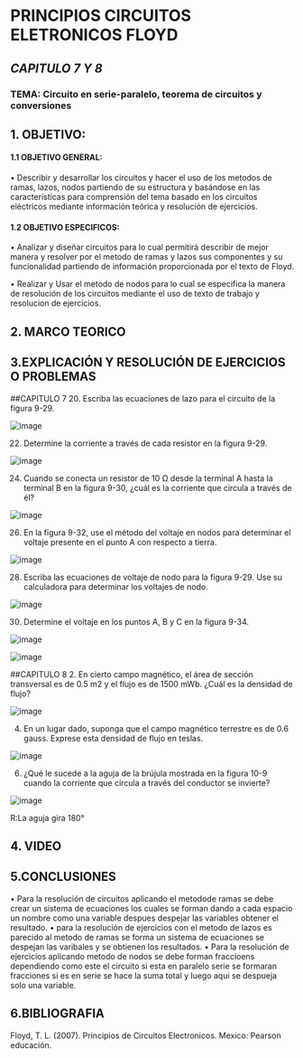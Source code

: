# PRINCIPIOS CIRCUITOS ELETRONICOS FLOYD 

## *CAPITULO 7 Y 8* 

### TEMA: Circuito en serie-paralelo, teorema de circuitos y conversiones 

## 1. OBJETIVO:
#### 1.1 OBJETIVO GENERAL: 
 
 •	Describir y desarrollar los circuitos y hacer el uso de los  metodos de ramas, lazos, nodos partiendo de su estructura y basándose en las características para comprensión del tema basado en los circuitos eléctricos mediante información teórica y resolución de ejercicios. 
 
#### 1.2 OBJETIVO ESPECIFICOS:

•	  Analizar y diseñar circuitos  para lo cual permitirá describir de mejor manera y resolver por el metodo de ramas y lazos sus componentes y su funcionalidad partiendo de información proporcionada por el texto de Floyd.

•	  Realizar y Usar el metodo de nodos para lo cual se especifica la manera de resolución de los circuitos mediante el uso de texto de trabajo y resolucion de ejercicios. 

## 2. MARCO TEORICO

## 3.EXPLICACIÓN Y RESOLUCIÓN DE EJERCICIOS O PROBLEMAS

##CAPITULO 7
20. Escriba las ecuaciones de lazo para el circuito de la figura 9-29.

![image](https://user-images.githubusercontent.com/105320981/177633346-91a4665d-0946-47ad-9b54-9e49f4534daa.png)

22. Determine la corriente a través de cada resistor en la figura 9-29.

![image](https://user-images.githubusercontent.com/105320981/177633371-609176be-e43e-45bf-b34c-325d1ddb1cef.png)

24. Cuando se conecta un resistor de 10 Ω desde la terminal A hasta la terminal B en la figura 9-30, ¿cuál es la corriente que circula a través de él?

![image](https://user-images.githubusercontent.com/105320981/177634155-b12a5010-7629-4b13-9440-7415e81a5c85.png)

26. En la figura 9-32, use el método del voltaje en nodos para determinar el voltaje presente en el punto A con respecto a tierra.

![image](https://user-images.githubusercontent.com/105320981/177634166-e9a44ab6-1298-48c7-b32b-2e96e01c09dc.png)

28. Escriba las ecuaciones de voltaje de nodo para la figura 9-29. Use su calculadora para determinar los voltajes de nodo.

![image](https://user-images.githubusercontent.com/105320981/177634178-b46fd0e9-7c56-4011-add5-715221ebe606.png)

30. Determine el voltaje en los puntos A, B y C en la figura 9-34.

![image](https://user-images.githubusercontent.com/105320981/177634229-5fa011d6-8912-486b-9968-5a6b5b5215b4.png)

![image](https://user-images.githubusercontent.com/105320981/177634284-8f46a14f-878f-40c0-967b-2286d7621610.png)

##CAPITULO 8
2. En cierto campo magnético, el área de sección transversal es de 0.5 m2 y el flujo es de 1500 mWb. ¿Cuál es la densidad de flujo?

![image](https://user-images.githubusercontent.com/105320981/177634406-8103e47c-3e32-45c6-8c44-50e8e0bc063c.png)

4. En un lugar dado, suponga que el campo magnético terrestre es de 0.6 gauss. Exprese esta densidad de flujo en teslas.

![image](https://user-images.githubusercontent.com/105320981/177634398-6e7ad52e-2c47-4dea-8439-27bf681616b6.png)

6. ¿Qué le sucede a la aguja de la brújula mostrada en la figura 10-9 cuando la corriente que circula a través del conductor se invierte?

![image](https://user-images.githubusercontent.com/105320981/177634418-bbd82bc4-1478-4d9b-8083-032b9aef8249.png)

R:La aguja gira 180°

## 4. VIDEO

## 5.CONCLUSIONES
•	Para la resolución de circuitos aplicando el metodode ramas se debe crear un sistema de ecuaciones los cuales se forman dando a cada espacio un nombre como una variable despues despejar las variables  obtener el resultado.
•	para la resolución de ejercicios con el metodo de lazos es parecido al metodo de ramas se forma un sistema de ecuaciones se despejan las varibales y se obtienen los resultados.
• Para la resolución de ejercicios aplicando metodo de nodos se debe forman fraccioens dependiendo como este el circuito si esta en paralelo serie se formaran fracciones si es en serie se hace la suma total y luego aqui se despueja solo una variable.
## 6.BIBLIOGRAFIA
Floyd, T. L. (2007). Principios de Circuitos Electronicos. Mexico: Pearson educación.
